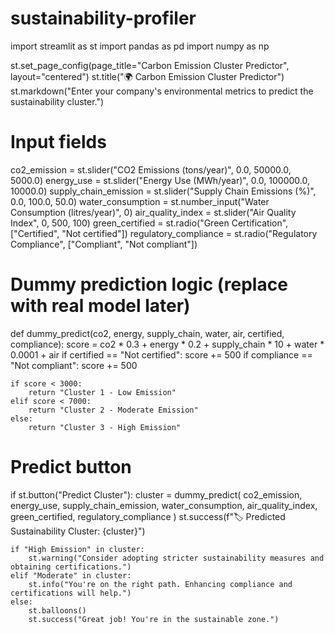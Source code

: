 # sustainability-profiler
import streamlit as st
import pandas as pd
import numpy as np

st.set_page_config(page_title="Carbon Emission Cluster Predictor", layout="centered")
st.title("🌍 Carbon Emission Cluster Predictor")
st.markdown("Enter your company's environmental metrics to predict the sustainability cluster.")

# Input fields
co2_emission = st.slider("CO2 Emissions (tons/year)", 0.0, 50000.0, 5000.0)
energy_use = st.slider("Energy Use (MWh/year)", 0.0, 100000.0, 10000.0)
supply_chain_emission = st.slider("Supply Chain Emissions (%)", 0.0, 100.0, 50.0)
water_consumption = st.number_input("Water Consumption (litres/year)", 0)
air_quality_index = st.slider("Air Quality Index", 0, 500, 100)
green_certified = st.radio("Green Certification", ["Certified", "Not certified"])
regulatory_compliance = st.radio("Regulatory Compliance", ["Compliant", "Not compliant"])

# Dummy prediction logic (replace with real model later)
def dummy_predict(co2, energy, supply_chain, water, air, certified, compliance):
    score = co2 * 0.3 + energy * 0.2 + supply_chain * 10 + water * 0.0001 + air
    if certified == "Not certified":
        score += 500
    if compliance == "Not compliant":
        score += 500

    if score < 3000:
        return "Cluster 1 - Low Emission"
    elif score < 7000:
        return "Cluster 2 - Moderate Emission"
    else:
        return "Cluster 3 - High Emission"

# Predict button
if st.button("Predict Cluster"):
    cluster = dummy_predict(
        co2_emission,
        energy_use,
        supply_chain_emission,
        water_consumption,
        air_quality_index,
        green_certified,
        regulatory_compliance
    )
    st.success(f"🏷️ Predicted Sustainability Cluster: {cluster}")

    if "High Emission" in cluster:
        st.warning("Consider adopting stricter sustainability measures and obtaining certifications.")
    elif "Moderate" in cluster:
        st.info("You're on the right path. Enhancing compliance and certifications will help.")
    else:
        st.balloons()
        st.success("Great job! You're in the sustainable zone.")
